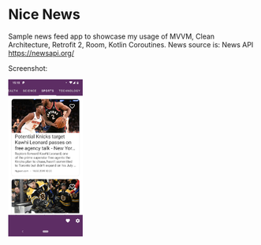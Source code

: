 # Nice News
Sample news feed app to showcase my usage of MVVM, Clean Architecture, Retrofit 2, Room, Kotlin Coroutines.
News source is: News API https://newsapi.org/

Screenshot:

<img src="screenshots/Screenshot_1.png" width="30%" />
